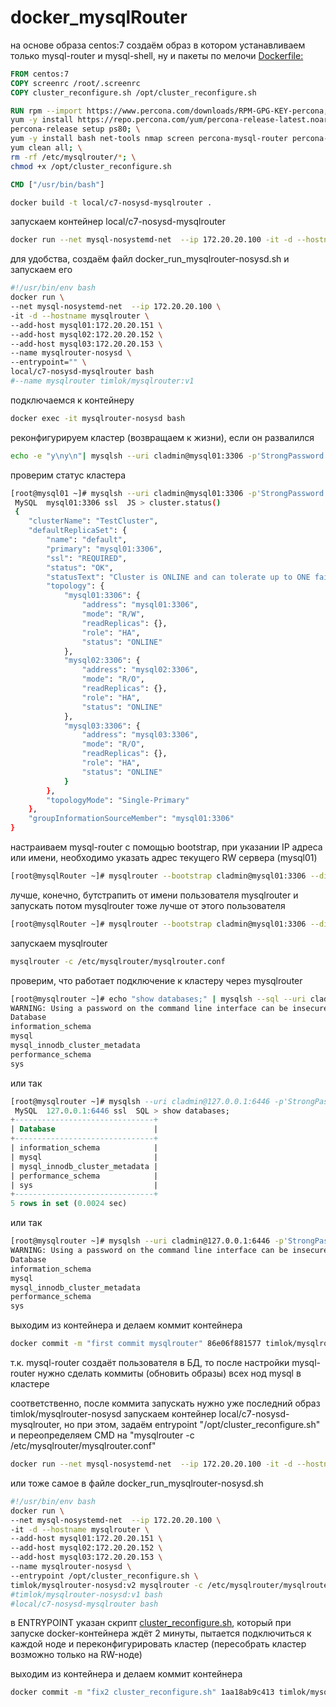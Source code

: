 # docker_mysqlRouter

на основе образа centos:7 создаём образ в котором устанавливаем только mysql-router и mysql-shell, ну и пакеты по мелочи
[Dockerfile:](/flies/innodb_nosystemd/mysqlRouter/Dockerfile)

```dockerfile
FROM centos:7
COPY screenrc /root/.screenrc
COPY cluster_reconfigure.sh /opt/cluster_reconfigure.sh

RUN rpm --import https://www.percona.com/downloads/RPM-GPG-KEY-percona; \
yum -y install https://repo.percona.com/yum/percona-release-latest.noarch.rpm; \
percona-release setup ps80; \
yum -y install bash net-tools nmap screen percona-mysql-router percona-server-client percona-mysql-shell; \
yum clean all; \
rm -rf /etc/mysqlrouter/*; \
chmod +x /opt/cluster_reconfigure.sh

CMD ["/usr/bin/bash"]
```
```bash
docker build -t local/c7-nosysd-mysqlrouter .
```

запускаем контейнер local/c7-nosysd-mysqlrouter
```bash
docker run --net mysql-nosystemd-net  --ip 172.20.20.100 -it -d --hostname mysqlrouter --add-host mysql01:172.20.20.151 --add-host mysql02:172.20.20.152 --add-host mysql03:172.20.20.153 --name mysqlrouter-nosysd --entrypoint="" local/c7-nosysd-mysqlrouter bash
```

для удобства, создаём файл docker_run_mysqlrouter-nosysd.sh и запускаем его
```bash
#!/usr/bin/env bash
docker run \
--net mysql-nosystemd-net  --ip 172.20.20.100 \
-it -d --hostname mysqlrouter \
--add-host mysql01:172.20.20.151 \
--add-host mysql02:172.20.20.152 \
--add-host mysql03:172.20.20.153 \
--name mysqlrouter-nosysd \
--entrypoint="" \
local/c7-nosysd-mysqlrouter bash
#--name mysqlrouter timlok/mysqlrouter:v1
```

подключаемся к контейнеру
```bash
docker exec -it mysqlrouter-nosysd bash
```

реконфигурируем кластер (возвращаем к жизни), если он развалился
```bash
echo -e "y\ny\n"| mysqlsh --uri cladmin@mysql01:3306 -p'StrongPassword!#1' -e "var cluster = dba.rebootClusterFromCompleteOutage();"
```

проверим статус кластера
```bash
[root@mysql01 ~]# mysqlsh --uri cladmin@mysql01:3306 -p'StrongPassword!#1' --cluster
 MySQL  mysql01:3306 ssl  JS > cluster.status()
 {   
    "clusterName": "TestCluster",
    "defaultReplicaSet": {
        "name": "default",
        "primary": "mysql01:3306",
        "ssl": "REQUIRED",
        "status": "OK",
        "statusText": "Cluster is ONLINE and can tolerate up to ONE failure.",
        "topology": {
            "mysql01:3306": {
                "address": "mysql01:3306",
                "mode": "R/W",
                "readReplicas": {},
                "role": "HA",
                "status": "ONLINE"
            },
            "mysql02:3306": {
                "address": "mysql02:3306",
                "mode": "R/O",
                "readReplicas": {},
                "role": "HA",
                "status": "ONLINE"
            },
            "mysql03:3306": {
                "address": "mysql03:3306",
                "mode": "R/O",
                "readReplicas": {},
                "role": "HA",
                "status": "ONLINE"
            }
        },
        "topologyMode": "Single-Primary"
    },
    "groupInformationSourceMember": "mysql01:3306"
}
```

настраиваем mysql-router с помощью bootstrap, при указании IP адреса или имени, необходимо указать адрес текущего RW сервера (mysql01)
```bash
[root@mysqlRouter ~]# mysqlrouter --bootstrap cladmin@mysql01:3306 --directory /etc/mysqlrouter/ --user=root
```

лучше, конечно, бутстрапить от имени пользователя mysqlrouter и запускать потом mysqlrouter тоже лучше от этого пользователя
```bash
[root@mysqlRouter ~]# mysqlrouter --bootstrap cladmin@mysql01:3306 --directory /etc/mysqlrouter/ --user=mysqlrouter
```

запускаем mysqlrouter
```bash
mysqlrouter -c /etc/mysqlrouter/mysqlrouter.conf
```

проверим, что работает подключение к кластеру через mysqlrouter
```bash
[root@mysqlrouter ~]# echo "show databases;" | mysqlsh --sql --uri cladmin@127.0.0.1:6446 -p'StrongPassword!#1'
WARNING: Using a password on the command line interface can be insecure.
Database
information_schema
mysql
mysql_innodb_cluster_metadata
performance_schema
sys
```
или так
```sql
[root@mysqlrouter ~]# mysqlsh --uri cladmin@127.0.0.1:6446 -p'StrongPassword!#1' --sql
 MySQL  127.0.0.1:6446 ssl  SQL > show databases;
+-------------------------------+
| Database                      |
+-------------------------------+
| information_schema            |
| mysql                         |
| mysql_innodb_cluster_metadata |
| performance_schema            |
| sys                           |
+-------------------------------+
5 rows in set (0.0024 sec)
```

или так
```bash
[root@mysqlrouter ~]# mysqlsh --uri cladmin@127.0.0.1:6446 -p'StrongPassword!#1' --sql -e "show databases;"
WARNING: Using a password on the command line interface can be insecure.
Database
information_schema
mysql
mysql_innodb_cluster_metadata
performance_schema
sys
```

выходим из контейнера и делаем коммит контейнера
```bash
docker commit -m "first commit mysqlrouter" 86e06f881577 timlok/mysqlrouter-nosysd:v1
```

т.к. mysql-router создаёт пользователя в БД, то после настройки mysql-router нужно сделать коммиты (обновить образы) всех нод mysql в кластере

соответственно, после коммита запускать нужно уже последний образ timlok/mysqlrouter-nosysd
запускаем контейнер local/c7-nosysd-mysqlrouter, но при этом, задаём entrypoint "/opt/cluster_reconfigure.sh" и переопределяем CMD на "mysqlrouter -c /etc/mysqlrouter/mysqlrouter.conf"
```bash
docker run --net mysql-nosystemd-net  --ip 172.20.20.100 -it -d --hostname mysqlrouter --add-host mysql01:172.20.20.151 --add-host mysql02:172.20.20.152 --add-host mysql03:172.20.20.153 --name mysqlrouter-nosysd --entrypoint /opt/cluster_reconfigure.sh timlok/mysqlrouter-nosysd:v2 mysqlrouter -c /etc/mysqlrouter/mysqlrouter.conf
```

или тоже самое в файле docker_run_mysqlrouter-nosysd.sh
```bash
#!/usr/bin/env bash
docker run \
--net mysql-nosystemd-net  --ip 172.20.20.100 \
-it -d --hostname mysqlrouter \
--add-host mysql01:172.20.20.151 \
--add-host mysql02:172.20.20.152 \
--add-host mysql03:172.20.20.153 \
--name mysqlrouter-nosysd \
--entrypoint /opt/cluster_reconfigure.sh \
timlok/mysqlrouter-nosysd:v2 mysqlrouter -c /etc/mysqlrouter/mysqlrouter.conf
#timlok/mysqlrouter-nosysd:v1 bash
#local/c7-nosysd-mysqlrouter bash
```

в ENTRYPOINT указан скрипт [cluster_reconfigure.sh](/flies/innodb_nosystemd/mysqlRouter/cluster_reconfigure.sh), который при запуске docker-контейнера ждёт 2 минуты, пытается подключиться к каждой ноде и переконфигурировать  кластер (пересобрать кластер возможно только на RW-ноде)

выходим из контейнера и делаем коммит контейнера
```bash
docker commit -m "fix2 cluster_reconfigure.sh" 1aa18ab9c413 timlok/mysqlrouter-nosysd:v2
```

